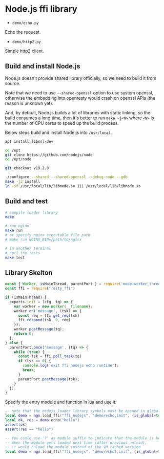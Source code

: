 # Node.js ffi library

* `demo/echo.py`

Echo the request.

* `demo/http2.py`

Simple http2 client.

## Build and install Node.js

Node.js doesn't provide shared library officially,
so we need to build it from source.

Note that we need to use `--shared-openssl` option to use system openssl,
otherwise the embedding into openresty would crash on openssl APIs
(the reason is unknown yet).

And, by default, Node.js builds a lot of libraries with static linking,
so the build consumes a long time, then it's better to run `make -j<N>` where
`<N>` is the number of CPU cores to speed up the build process.

Below steps build and install Node.js into `/usr/local`.

```bash
apt install libssl-dev

cd /opt
git clone https://github.com/nodejs/node
cd /opt/node

git checkout v19.2.0

./configure --shared --shared-openssl --debug-node --gdb
make -j2 install
ln -sf /usr/local/lib/libnode.so.111 /usr/local/lib/libnode.so
```

## Build and test

```bash
# compile loader library
make

# run nginx
make run
# or specify nginx executable file path
# make run NGINX_BIN=/path/to/nginx

# in another terminal
# curl the tests
make test
```

## Library Skelton

```js
const { Worker, isMainThread, parentPort } = require('node:worker_threads');
const ffi = require("resty_ffi")

if (isMainThread) {
  exports.init = (cfg, tq) => {
    var worker = new Worker(__filename);
    worker.on('message', (tsk) => {
      const req = ffi.get_req(tsk)
      ffi.respond(tsk, 0, req)
    });
    worker.postMessage(tq);
    return 0;
  };
} else {
  parentPort.once('message', (tq) => {
    while (true) {
      const tsk = ffi.poll_task(tq)
      if (tsk == 0) {
        console.log('exit ffi nodejs echo runtime');
        break;
      }
      parentPort.postMessage(tsk);
    }
  });
}
```

Specify the entry module and function in lua and use it:

```lua
-- note that the nodejs loader library symbols must be opened in global
local demo = ngx.load_ffi("ffi_nodejs", "demo/echo,init", {is_global=true})
local ok, res = demo:echo("hello")
assert(ok)
assert(res == "hello")

-- You could use '?' as module suffix to indicate that the module is hot-reload.
-- When the module gets loaded next time (after previous unload),
-- it would reload the module instead of the VM cached version
local demo = ngx.load_ffi("ffi_nodejs", "demo/echo?,init", {is_global=true})
```
